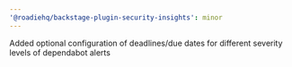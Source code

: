 ```yaml
---
'@roadiehq/backstage-plugin-security-insights': minor
---
```


Added optional configuration of deadlines/due dates for different severity levels of dependabot alerts
